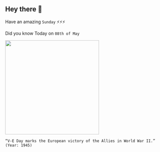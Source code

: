 ## Hey there 👋
Have an amazing `Sunday` ⚡⚡⚡

Did you know Today on `08th of May`
 
 [<img src="https://media.defense.gov/2020/May/04/2002294069/-1/-1/1/200504-D-RB598-001.JPG" width="300" />](https://www.defense.gov/Experience/VE-Day/#:~:text=On%20May%208%2C%201945%20%2D%20known,%2C%20on%20June%206%2C%201944.) 
 ```
“V-E Day marks the European victory of the Allies in World War II.” (Year: 1945)
```
